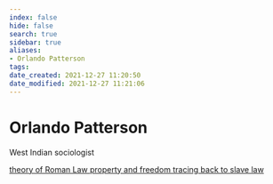 ```yaml
---
index: false
hide: false
search: true
sidebar: true
aliases:
- Orlando Patterson
tags:
date_created: 2021-12-27 11:20:50
date_modified: 2021-12-27 11:21:06
---
```


# Orlando Patterson

West Indian sociologist

[theory of Roman Law property and freedom tracing back to slave law](theory%20of%20Roman%20Law%20property%20and%20freedom%20tracing%20back%20to%20slave%20law)
